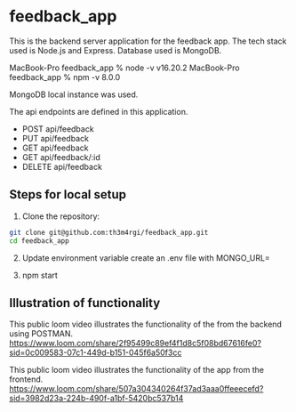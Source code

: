 # feedback_app

This is the backend server application for the feedback app.
The tech stack used is Node.js and Express. Database used is MongoDB.

MacBook-Pro feedback_app % node -v
v16.20.2
MacBook-Pro feedback_app % npm -v
8.0.0

MongoDB local instance was used.

The api endpoints are defined in this application.
- POST api/feedback
- PUT api/feedback
- GET api/feedback
- GET api/feedback/:id
- DELETE api/feedback

## Steps for local setup

1. Clone the repository:
```bash
git clone git@github.com:th3m4rgi/feedback_app.git
cd feedback_app
```
2. Update environment variable
create an .env file with 
MONGO_URL=<connection string>

3. npm start

## Illustration of functionality

This public loom video illustrates the functionality of the from the backend using POSTMAN.
https://www.loom.com/share/2f95499c89ef4f1d8c5f08bd67616fe0?sid=0c009583-07c1-449d-b151-045f6a50f3cc

This public loom video illustrates the functionality of the app from the frontend.
https://www.loom.com/share/507a304340264f37ad3aaa0ffeeecefd?sid=3982d23a-224b-490f-a1bf-5420bc537b14